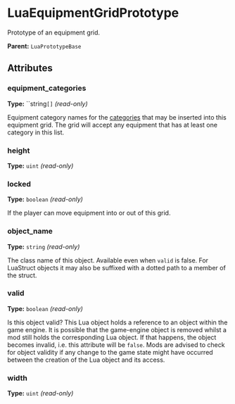 # LuaEquipmentGridPrototype

Prototype of an equipment grid.

**Parent:** `LuaPrototypeBase`

## Attributes

### equipment_categories

**Type:** ``string`[]` _(read-only)_

Equipment category names for the [categories](runtime:LuaEquipmentPrototype::equipment_categories) that may be inserted into this equipment grid. The grid will accept any equipment that has at least one category in this list.

### height

**Type:** `uint` _(read-only)_



### locked

**Type:** `boolean` _(read-only)_

If the player can move equipment into or out of this grid.

### object_name

**Type:** `string` _(read-only)_

The class name of this object. Available even when `valid` is false. For LuaStruct objects it may also be suffixed with a dotted path to a member of the struct.

### valid

**Type:** `boolean` _(read-only)_

Is this object valid? This Lua object holds a reference to an object within the game engine. It is possible that the game-engine object is removed whilst a mod still holds the corresponding Lua object. If that happens, the object becomes invalid, i.e. this attribute will be `false`. Mods are advised to check for object validity if any change to the game state might have occurred between the creation of the Lua object and its access.

### width

**Type:** `uint` _(read-only)_



